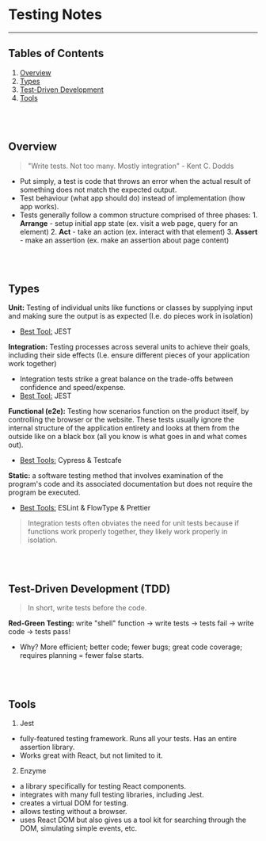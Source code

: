 # Testing Notes

---

## Tables of Contents

1. [Overview](#overview)
2. [Types](#types)
3. [Test-Driven Development](#tdd)
4. [Tools](#tools)

<br><br>

<a name="overview"></a>

## Overview

> "Write tests. Not too many. Mostly integration" - Kent C. Dodds

- Put simply, a test is code that throws an error when the actual result of something does not match the expected output.
- Test behaviour (what app should do) instead of implementation (how app works).
- Tests generally follow a common structure comprised of three phases:
		1. **Arrange** - setup initial app state (ex. visit a web page, query for an element)
		2. **Act** - take an action (ex. interact with that element)
    3. **Assert** - make an assertion (ex. make an assertion about page content) 

<br><br>

<a name="types"></a>

## Types

**Unit:** Testing of individual units like functions or classes by supplying input and making sure the output is as expected (I.e. do pieces work in isolation)
- <ins>Best Tool:</ins> JEST

**Integration:** Testing processes across several units to achieve their goals, including their side effects (I.e. ensure different pieces of your application work together)
- Integration tests strike a great balance on the trade-offs between confidence and speed/expense.
- <ins>Best Tool:</ins> JEST

**Functional (e2e):** Testing how scenarios function on the product itself, by controlling the browser or the website. These tests usually ignore the internal structure of the application entirety and looks at them from the outside like on a black box (all you know is what goes in and what comes out).
- <ins>Best Tools:</ins> Cypress & Testcafe

**Static:** a software testing method that involves examination of the program's code and its associated documentation but does not require the program be executed.
- <ins>Best Tools:</ins> ESLint & FlowType & Prettier
      
> Integration tests often obviates the need for unit tests because if functions work properly together, they likely work properly in isolation.

<br><br>

<a name="tdd"></a>

## Test-Driven Development (TDD)

> In short, write tests before the code.

**Red-Green Testing:** write "shell" function -> write tests -> tests fail -> write code -> tests pass!
- Why? More efficient; better code; fewer bugs; great code coverage; requires planning = fewer false starts.

<br><br>

<a name="tools"></a>

## Tools

1) Jest
- fully-featured testing framework. Runs all your tests. Has an entire assertion library.
- Works great with React, but not limited to it.

2) Enzyme
- a library specifically for testing React components.
- integrates with many full testing libraries, including Jest.
- creates a virtual DOM for testing.
- allows testing without a browser.
- uses React DOM but also gives us a tool kit for searching through the DOM, simulating simple events, etc. 
